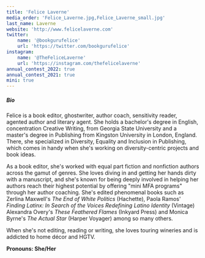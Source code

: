 ```yaml
---
title: 'Felice Laverne'
media_order: 'Felice_Laverne.jpg,Felice_Laverne_small.jpg'
last_name: Laverne
website: 'http://www.felicelaverne.com'
twitter:
    name: '@bookgurufelice'
    url: 'https://twitter.com/bookgurufelice'
instagram:
    name: '@TheFeliceLaverne'
    url: 'https://instagram.com/thefelicelaverne'
annual_contest_2022: true
annual_contest_2021: true
mini: true
---
```


##### Bio

Felice is a book editor, ghostwriter, author coach, sensitivity reader, agented author and literary agent. She holds a bachelor's degree in English, concentration Creative Writing, from Georgia State University and a master's degree in Publishing from Kingston University in London, England. There, she specialized in Diversity, Equality and Inclusion in Publishing, which comes in handy when she's working on diversity-centric projects and book ideas. 

As a book editor, she's worked with equal part fiction and nonfiction authors across the gamut of genres. She loves diving in and getting her hands dirty with a manuscript, and she's known for being deeply involved in helping her authors reach their highest potential by offering "mini MFA programs" through her author coaching. She's edited phenomenal books such as Zerlina Maxwell's _The End of White Politics_ (Hachette), Paola Ramos' _Finding Latinx: In Search of the Voices Redefining Latino Identity_ (Vintage) Alexandra Overy's _These Feathered Flames_ (Inkyard Press) and Monica Byrne's _The Actual Star_ (Harper Voyager) among so many others. 

When she's not editing, reading or writing, she loves touring wineries and is addicted to home décor and HGTV.

**Pronouns: She/Her**
